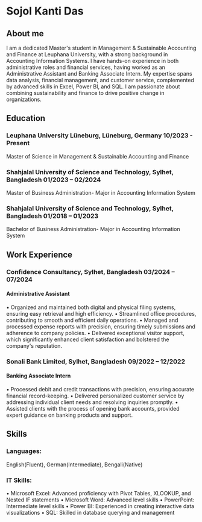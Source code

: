 # Sojol Kanti Das
 ## About me

I am a dedicated Master's student in Management & Sustainable Accounting and Finance at Leuphana University, with a strong background in Accounting Information Systems. I have hands-on experience in both administrative roles and financial services, having worked as an Administrative Assistant and Banking Associate Intern. My expertise spans data analysis, financial management, and customer service, complemented by advanced skills in Excel, Power BI, and SQL. I am passionate about combining sustainability and finance to drive positive change in organizations.

## Education
### Leuphana University Lüneburg, Lüneburg, Germany	10/2023 - Present
Master of Science in Management & Sustainable Accounting and Finance 
### Shahjalal University of Science and Technology, Sylhet, Bangladesh	01/2023 – 02/2024
Master of Business Administration- Major in Accounting Information System
### Shahjalal University of Science and Technology, Sylhet, Bangladesh  01/2018 – 01/2023
Bachelor of Business Administration- Major in Accounting Information System

## Work Experience
### Confidence Consultancy, Sylhet, Bangladesh	  03/2024 – 07/2024
#### Administrative Assistant
•	Organized and maintained both digital and physical filing systems, ensuring easy retrieval and high efficiency.
•	Streamlined office procedures, contributing to smooth and efficient daily operations.
•	Managed and processed expense reports with precision, ensuring timely submissions and adherence to company policies.
•	Delivered exceptional visitor support, which significantly enhanced client satisfaction and bolstered the company's reputation.
### Sonali Bank Limited, Sylhet, Bangladesh		     09/2022 – 12/2022
#### Banking Associate Intern
•	Processed debit and credit transactions with precision, ensuring accurate financial record-keeping.
•	Delivered personalized customer service by addressing individual client needs and resolving inquiries promptly.
•	Assisted clients with the process of opening bank accounts, provided expert guidance on banking products and support.

## Skills
### Languages:	
English(Fluent), German(Intermediate), Bengali(Native)
### IT Skills:	
•	Microsoft Excel: Advanced proficiency with Pivot Tables, XLOOKUP, and Nested IF statements
•	Microsoft Word: Advanced level skills
•	PowerPoint: Intermediate level skills
•	Power BI: Experienced in creating interactive data visualizations
•	SQL: Skilled in database querying and management




